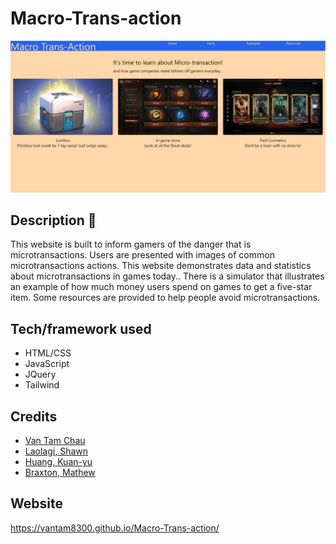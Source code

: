 # Macro-Trans-action

![picture of webpage](assets/img/homePage.PNG)

## Description 📝
This website is built to inform gamers of the danger that is microtransactions. Users are presented with images of common microtransactions actions. This website demonstrates data and statistics about microtransactions in games today.. There is a simulator that illustrates an example of how much money users spend on games to get a five-star item. Some resources are provided to help people avoid microtransactions.

## Tech/framework used 
- HTML/CSS
- JavaScript
- JQuery
- Tailwind

## Credits
- [Van Tam Chau](https://github.com/vantam8300)
- [Laolagi, Shawn](https://github.com/LigerBomb)
- [Huang, Kuan-yu](https://github.com/Jaq41000)
- [Braxton, Mathew](https://github.com/Mattie-B)

## Website

https://vantam8300.github.io/Macro-Trans-action/